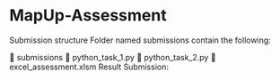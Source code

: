 # MapUp-Assessment
Submission structure
Folder named submissions contain the following:

📂 submissions
📄 python_task_1.py
📄 python_task_2.py
📄 excel_assessment.xlsm
Result Submission:
